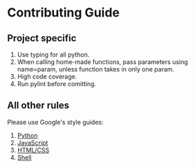 # Contributing Guide

## Project specific
1. Use typing for all python.
2. When calling home-made functions, pass parameters using name=param, unless function 
takes in only one param.
3. High code coverage.
4. Run pylint before comitting.

## All other rules
Please use Google's style guides:
1. [Python](https://google.github.io/styleguide/pyguide.html)
2. [JavaScript](https://google.github.io/styleguide/jsguide.html)
3. [HTML/CSS](https://google.github.io/styleguide/htmlcssguide.html)
4. [Shell](https://google.github.io/styleguide/shellguide.html) 